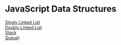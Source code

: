 # JavaScript Data Structures

[Singly Linked List](/singly-linked-list/singly-linked-list.js)\
[Doubly Linked List](/doubly-linked-list/doubly-linked-list.js)\
[Stack](/stack/)\
[Queue](/queue/)\
